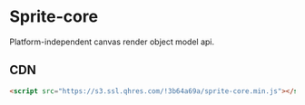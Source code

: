 # Sprite-core

Platform-independent canvas render object model api.

## CDN

```html
<script src="https://s3.ssl.qhres.com/!3b64a69a/sprite-core.min.js"></script>
```
